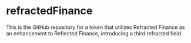 # refractedFinance
This is the GitHub repository for a token that utilizes Refracted Finance as an enhancement to Reflected Finance, introducing a third refracted field.
